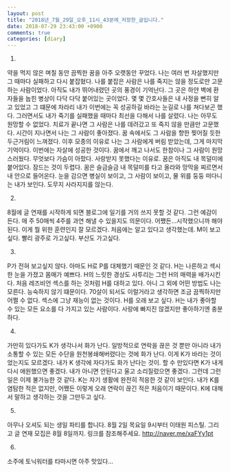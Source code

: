 ```yaml
---
layout: post
title: "2018년_7월_29일_오후_11시_43분에_저장한_글입니다."
date: 2018-07-29 23:43:00 +0900
comments: true 
categories: [diary] 
---
```

1.
약을 먹지 않은 며칠 동안 끔찍한 꿈을 아주 오랫동안 꾸었다. 나는 여러 번 자살했지만 그 때마다 실패하고 다시 붙잡혔다. 나를 붙잡은 사람은 나를 죽지는 않을 정도로만 고문하는 사람이었다. 아직도 내가 뛰어내렸던 곳의 풍경이 기억난다. 그 곳은 하얀 벽에 환자들을 눕힌 병상이 다닥 다닥 붙어있는 곳이었다. 몇 몇 간호사들은 내 사정을 뻔히 알고 있었고 그 떄문에 차라리 내가 이번에는 꼭 성공하길 바라는 눈길로 나를 쳐다보곤 했다. 그러면서도 내가 죽기를 실패했을 때마다 최선을 다해서 나를 살렸다. 나는 아무도 원망할 수 없었다. 치료가 끝나면 그 사람은 나를 데려갔고 또 죽지 않을 만큼만 고문했다. 시간이 지나면서 나는 그 사람이 좋아졌다. 꿈 속에서도 그 사람을 향한 찢어질 듯한 두근거림이 느껴졌다. 이후 모종의 이유로 나는 그 사람에게 버림 받았는데, 그게 마지막 기억이다. 이번에는 자살에 성공한 것이다. 꿈에서 깨고 나서도 한참이나 그 사람이 원망스러웠다. 무엇보다 가슴이 아팠다. 사랑받지 못했다는 이유로. 꿈은 아직도 내 목덜미에 붙어있다. 잠드는 것이 두렵다. 꿈은 슬금슬금 내 목덜미를 타고 올라와 망막을 찌르면서 내 안으로 들어온다. 눈을 감으면 병실이 보이고, 그 사람이 보이고, 물 위를 둥둥 떠다니는 내가 보인다. 도무지 사라지지를 않는다.

2.
8월에 글 연재를 시작하게 되면 블로그에 일기를 거의 쓰지 못할 것 같다. 그런 예감이 든다. 매 주 50매씩 4주를 과연 해낼 수 있을지도 의문이다. 어쨌든...시작했으니까 해야된다. 이게 뭘 위한 훈련인지 잘 모르겠다. 처음에는 알고 있다고 생각했는데. M이 보고싶다. 빨리 광주로 가고싶다. 부산도 가고싶다.

3.
P가 전혀 보고싶지 않다. 아마도 H로 P를 대체했기 때문인 것 같다. H는 나른하고 섹시한 눈을 가졌고 몸매가 예쁘다. H의 느릿한 경상도 사투리는 그런 H의 매력을 배가시킨다. 처음 레즈비언 섹스를 하는 것처럼 H를 대하고 있다. 아니 그 외에 어떤 방법도 나는 모른다. 능숙하지 않기 떄문이다. 70살이 되서도 이럴거라고 생각하면 조금 끔찍하지만 어쩔 수 없다. 섹스에 그냥 재능이 없는 것이다. H를 오래 보고 싶다. H는 내가 좋아할 수 있는 모든 요소를 다 가지고 있는 사람이다. 사랑에 빠지진 않겠지만 좋아하기엔 충분하다. 

4.
가만히 있다가도 K가 생각나서 화가 난다. 일방적으로 연락을 끊은 것 뿐만 아니라 내가 소통할 수 있는 모든 수단을 원천봉쇄해버렸다는 것에 화가 난다. 이게 K가 바라는 것이었는지도 모르겠다. 내가 K 생각에 자다가도 화가 난다는 것이. 할 수 만있다면 K가 내게 다시 애원했으면 좋겠다. 내가 아니면 안된다고 울고 소리질렀으면 좋겠다. 그런데 그런 일은 이제 불가능한 것 같다. K는 자기 생활에 완전히 적응한 것 같이 보인다. 내가 K를 염탐한 적은 없지만, 어쨌든 이렇게 오래 연락이 끊긴 적은 처음이기 때문이다. K에 대해서 말하고 생각하는 것을 그만두고 싶다.

5.
아무나 오셔도 되는 생일 파티를 합니다. 8월 2일 목요일 9시부터 이태원 피스틸.
그리고 글 연재 모집은 8월 8일까지. 링크를 참조해주세요. http://naver.me/xaFYy1pt

6.
소주에 토닉워터를 타마시면 아주 맛있다...


